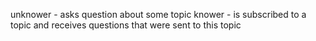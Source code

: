 unknower - asks question about some topic
knower - is subscribed to a topic and receives questions that were sent to this topic